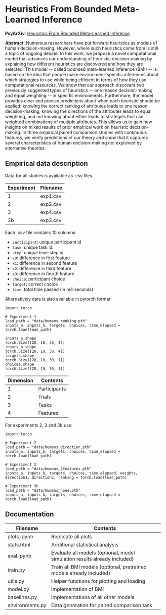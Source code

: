 # Heuristics From Bounded Meta-Learned Inference

<b> PsyArXiv</b>: [Heuristics From Bounded Meta-Learned Inference](https://psyarxiv.com/5du2b/)

<b> Abstract</b>: Numerous researchers have put forward heuristics as models of human decision-making. However, where such heuristics come from is still a topic of ongoing debate. In this work, we propose a novel computational model that advances our understanding of heuristic decision-making by explaining how different heuristics are discovered and how they are selected. This model -- called bounded meta-learned inference (BMI) -- is based on the idea that people make environment-specific inferences about which strategies to use while being efficient in terms of how they use computational resources. We show that our approach discovers two previously suggested types of heuristics -- one reason decision-making and equal weighting -- in specific environments. Furthermore, the model provides clear and precise predictions about when each heuristic should be applied: knowing the correct ranking of attributes leads to one reason decision-making, knowing the directions of the attributes leads to equal weighting, and not knowing about either leads to strategies that use weighted combinations of multiple attributes. This allows us to gain new insights on mixed results of prior empirical work on heuristic decision-making. In three empirical paired comparison studies with continuous features, we verify predictions of our theory and show that it captures several characteristics of human decision-making not explained by alternative theories.

## Empirical data description

Data for all studies is available as .csv files.

Experiment | Filename
--- | --- 
1 | exp1.csv
2 | exp2.csv
3 | exp4.csv
3b | exp3.csv

Each .csv file contains 10 columns:

* `participant`: unique participant id
* `task`: unique task id
* `step`: unique time-step id
* `x0`: difference in first feature
* `x1`: difference in second feature
* `x2`: difference in third feature
* `x3`: difference in fourth feature
* `choice`: participant choice
* `target`: correct choice
* `time`: total time passed (in milliseconds)

Alternatively data is also available in pytorch format:
```console
import torch

# Experiment 1
load_path = "data/humans_ranking.pth"
inputs_a, inputs_b, targets, choices, time_elapsed = torch.load(load_path)

inputs_a.shape
torch.Size([28, 10, 30, 4])
inputs_b.shape
torch.Size([28, 10, 30, 4])
targets.shape
torch.Size([28, 10, 30, 1])
choices.shape
torch.Size([28, 10, 30, 1])
```

Dimension | Contents
--- | --- 
1 | Participants
2 | Trials
3 | Tasks
4 | Features

For experiments 2, 3 and 3b use: 

```console
import torch

# Experiment 2
load_path = "data/humans_direction.pth"
inputs_a, inputs_b, targets, choices, time_elapsed = torch.load(load_path)

# Experiment 3
load_path = "data/humans_2features.pth"
inputs_a, inputs_b, targets, choices, time_elapsed, weights, direction1, direction2, ranking = torch.load(load_path)

# Experiment 3b
load_path = "data/humans_none.pth"
inputs_a, inputs_b, targets, choices, time_elapsed = torch.load(load_path)

```

## Documentation

Filename | Contents
--- | --- 
plots.ipynb | Replicate all plots
stats.html | Additional statistical analysis
eval.ipynb | Evaluate all models (optional, model simulation results already included) 
train.py | Train all BMI models (optional, pretrained models already included)
utils.py | Helper functions for plotting and loading
model.py | Implementation of BMI
baselines.py | Implementations of all other models
environments.py | Data generation for paired comparison task
